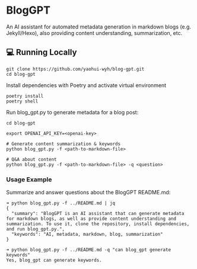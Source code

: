 # BlogGPT

An AI assistant for automated metadata generation in markdown blogs (e.g. Jekyll/Hexo), also providing content understanding, summarization, etc.

## 💻 Running Locally

```shell
git clone https://github.com/yaohui-wyh/blog-gpt.git
cd blog-gpt
```

Install dependencies with Poetry and activate virtual environment

```shell
poetry install
poetry shell
```

Run blog_gpt.py to generate metadata for a blog post:

```shell
cd blog-gpt

export OPENAI_API_KEY=<openai-key>

# Generate content summarization & keywords
python blog_gpt.py -f <path-to-markdown-file>

# Q&A about content
python blog_gpt.py -f <path-to-markdown-file> -q <question>
```

### Usage Example

Summarize and answer questions about the BlogGPT README.md:

```plain
➜ python blog_gpt.py -f ../README.md | jq
{
  "summary": "BlogGPT is an AI assistant that can generate metadata for markdown blogs, as well as provide content understanding and summarization. To use it, clone the repository, install dependencies, and run blog_gpt.py.",
  "keywords": "AI, metadata, markdown, blog, summarization"
}

➜ python blog_gpt.py -f ../README.md -q "can blog_gpt generate keywords"
Yes, blog_gpt can generate keywords.
```